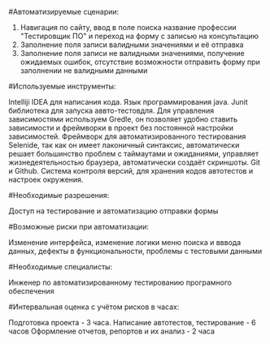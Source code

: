#Автоматизируемые сценарии:

1. Навигация по сайту, ввод в поле поиска название профессии "Тестировщик ПО" и переход на форму с записью на консультацию
2. Заполнение поля записи валидными значениями и её отправка
3. Заполнение поля записи не валидными значениями, получение ожидаемых ошибок, отсутствие возможности отправить форму при заполнении не валидными данными

#Используемые инструменты:

Intelliji IDEA для написания кода. Язык программирования java. Junit библиотека для запуска аввто-тестовдля. Для управления зависимостями используем Gredle, он позволяет удобно ставить зависимости и фреймворки в проект без постоянной настройки зависимостей. Фреймворк для автоматизированного тестирования Selenide, так как он имеет лаконичный синтаксис, автоматически решает большинство проблем с таймаутами и ожиданиями, управляет жизнедеятельностью браузера, автоматически создаёт скриншоты. Git и Github. Система контроля версий, для хранения кодов автотестов и настроек окружения.

#Необходимые разрешения:

Доступ на тестирование и автоматизацию отправки формы

#Возможные риски при автоматизации:

Изменение интерфейса, изменение логики меню поиска и вввода данных, дефекты в функциональности, проблемы с тестовыми данными

#Необходимые специалисты:

Инженер по автоматизированному тестированию програмного обеспечения

#Интервальная оценка с учётом рисков в часах:

Подготовка проекта - 3 часа.
Написание автотестов, тестирование - 6 часов
Оформление отчетов, репортов и их анализ - 2 часа
